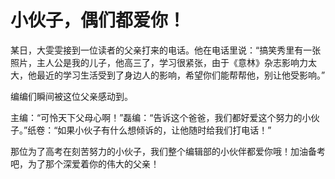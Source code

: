 # 小伙子，偶们都爱你！

某日，大雯雯接到一位读者的父亲打来的电话。他在电话里说：“搞笑秀里有一张照片，主人公是我的儿子，他高三了，学习很紧张，由于《意林》杂志影响力太大，他最近的学习生活受到了身边人的影响，希望你们能帮帮他，别让他受影响。” 

编编们瞬间被这位父亲感动到。 

主编：“可怜天下父母心啊！”磊编：“告诉这个爸爸，我们都好爱这个努力的小伙子。”纸卷：“如果小伙子有什么想倾诉的，让他随时给我们打电话！” 

那位为了高考在刻苦努力的小伙子，我们整个编辑部的小伙伴都爱你哦！加油备考吧，为了那个深爱着你的伟大的父亲！